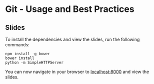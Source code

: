 # Git - Usage and Best Practices

## Slides

To install the dependencies and view the slides, run the following commands:

    npm install -g bower
    bower install
    python -m SimpleHTTPServer

You can now navigate in your browser to [localhost:8000](http://localhost:8000) and view the slides.
